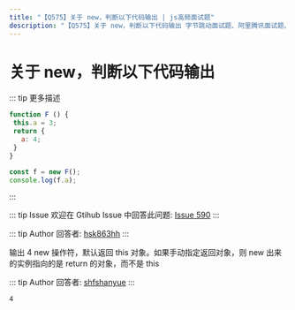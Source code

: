 ```yaml
---
title: "【Q575】关于 new，判断以下代码输出 | js高频面试题"
description: "【Q575】关于 new，判断以下代码输出 字节跳动面试题、阿里腾讯面试题、美团小米面试题。"
---
```


# 关于 new，判断以下代码输出

::: tip 更多描述

```js
function F () {
 this.a = 3;
 return {
   a: 4;
 }
}

const f = new F();
console.log(f.a);
```

:::

::: tip Issue
欢迎在 Gtihub Issue 中回答此问题: [Issue 590](https://github.com/shfshanyue/Daily-Question/issues/590)
:::

::: tip Author
回答者: [hsk863hh](https://github.com/hsk863hh)
:::

输出 4
new 操作符，默认返回 this 对象。如果手动指定返回对象，则 new 出来的实例指向的是 return 的对象，而不是 this

::: tip Author
回答者: [shfshanyue](https://github.com/shfshanyue)
:::

`4`
